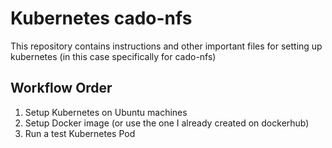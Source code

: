 # Kubernetes cado-nfs
This repository contains instructions and other important files for setting up kubernetes (in this case specifically for cado-nfs)

## Workflow Order
1. Setup Kubernetes on Ubuntu machines
2. Setup Docker image (or use the one I already created on dockerhub)
3. Run a test Kubernetes Pod